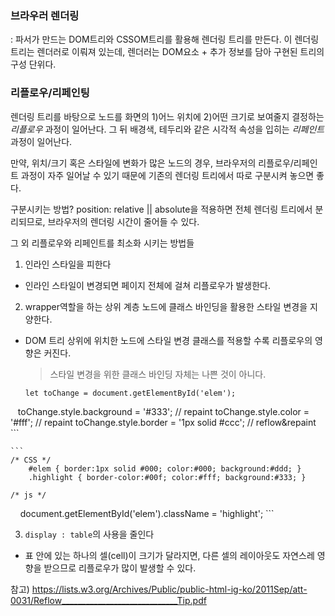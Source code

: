 ### 브라우러 렌더링

: 파서가 만드는 DOM트리와 CSSOM트리를 활용해 렌더링 트리를 만든다. 이 렌더링 트리는 렌더러로 이뤄져 있는데, 렌더러는 DOM요소 + 추가 정보를 담아 구현된 트리의 구성 단위다.

### 리플로우/리페인팅
렌더링 트리를 바탕으로 노드를 화면의 1)어느 위치에 2)어떤 크기로 보여줄지 결정하는 *리플로우* 과정이 일어난다. 그 뒤 배경색, 테두리와 같은 시각적 속성을 입히는 *리페인트* 과정이 일어난다.

만약, 위치/크기 혹은 스타일에 변화가 많은 노드의 경우, 브라우저의 리플로우/리페인트 과정이 자주 일어날 수 있기 때문에 기존의 렌더링 트리에서 따로 구분시켜 놓으면 좋다.

구분시키는 방법? position: relative || absolute을 적용하면 전체 렌더링 트리에서 분리되므로, 브라우저의 렌더링 시간이 줄어들 수 있다.

그 외 리플로우와 리페인트를 최소화 시키는 방법들

1. 인라인 스타일을 피한다 
-  인라인 스타일이 변경되면 페이지 전체에 걸쳐 리플로우가 발생한다.

2. wrapper역할을 하는 상위 계층 노드에 클래스 바인딩을 활용한 스타일 변경을 지양한다.
-  DOM 트리 상위에 위치한 노드에 스타일 변경 클래스를 적용할 수록 리플로우의 영향은 커진다. 

    > 스타일 변경을 위한 클래스 바인딩 자체는 나쁜 것이 아니다.

    ```
    let toChange = document.getElementById('elem');

    toChange.style.background = '#333'; // repaint
    toChange.style.color = '#fff'; // repaint
    toChange.style.border = '1px solid #ccc'; // reflow&repaint
    ```

    ```
    /* CSS */
        #elem { border:1px solid #000; color:#000; background:#ddd; }
        .highlight { border-color:#00f; color:#fff; background:#333; }

    /* js */
    <!--한번의 리플로우에 여러 스타일 변경이 가능하다. -->
    document.getElementById('elem').className = 'highlight';
    ```

3. `display : table`의 사용을 줄인다
- 표 안에 있는 하나의 셀(cell)이 크기가 달라지면, 다른 셀의 레이아웃도 자연스레 영향을 받으므로 리플로우가 많이 발생할 수 있다.

참고)
https://lists.w3.org/Archives/Public/public-html-ig-ko/2011Sep/att-0031/Reflow_____________________________Tip.pdf
